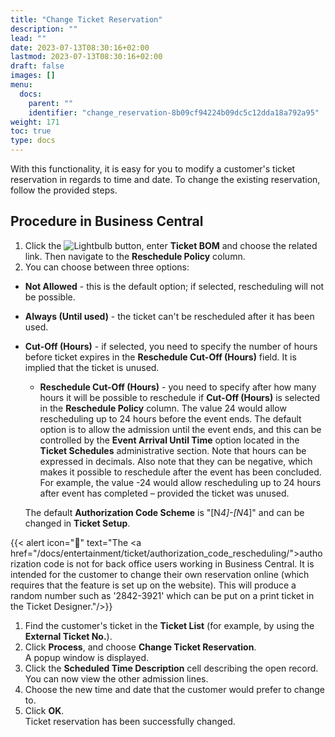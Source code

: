 ```yaml
---
title: "Change Ticket Reservation"
description: ""
lead: ""
date: 2023-07-13T08:30:16+02:00
lastmod: 2023-07-13T08:30:16+02:00
draft: false
images: []
menu:
  docs:
    parent: ""
    identifier: "change_reservation-8b09cf94224b09dc5c12dda18a792a95"
weight: 171
toc: true
type: docs
---
```


With this functionality, it is easy for you to modify a customer's ticket reservation in regards to time and date. To change the existing reservation, follow the provided steps.

 
## Procedure in Business Central

1. Click the ![Lightbulb](Lightbulb_icon.PNG) button, enter **Ticket BOM** and choose the related link. Then navigate to the **Reschedule Policy** column.  
2. You can choose between three options:

- **Not Allowed** - this is the default option; if selected, rescheduling will not be possible.
- **Always (Until used)** - the ticket can't be rescheduled after it has been used.
- **Cut-Off (Hours)** - if selected, you need to specify the number of hours before ticket expires in the **Reschedule Cut-Off (Hours)** field. It is implied that the ticket is unused.  
    - **Reschedule Cut-Off (Hours)** - you need to specify after how many hours it will be possible to reschedule if **Cut-Off (Hours)** is selected in the **Reschedule Policy** column. The value 24 would allow rescheduling up to 24 hours before the event ends. The default option is to allow the admission until the event ends, and this can be controlled by the **Event Arrival Until Time** option located in the **Ticket Schedules** administrative section. Note that hours can be expressed in decimals. Also note that they can be negative, which makes it possible to reschedule after the event has been concluded. For example, the value -24 would allow rescheduling up to 24 hours after event has completed – provided the ticket was unused.  

   The default **Authorization Code Scheme** is "[N*4]-[N*4]" and can be changed in **Ticket Setup**.  
 
{{< alert icon="📝" text="The <a href=\"/docs/entertainment/ticket/authorization_code_rescheduling/\">authorization code</a> is not for back office users working in Business Central. It is intended for the customer to change their own reservation online (which requires that the feature is set up on the website). This will produce a random number such as '2842-3921' which can be put on a print ticket in the Ticket Designer."/>}}

1. Find the customer's ticket in the **Ticket List** (for example, by using the **External Ticket No.**).  
2. Click **Process**, and choose **Change Ticket Reservation**.    
   A popup window is displayed. 
3. Click the **Scheduled Time Description** cell describing the open record.    
   You can now view the other admission lines.  
4. Choose the new time and date that the customer would prefer to change to.
5. Click **OK**.     
   Ticket reservation has been successfully changed.
